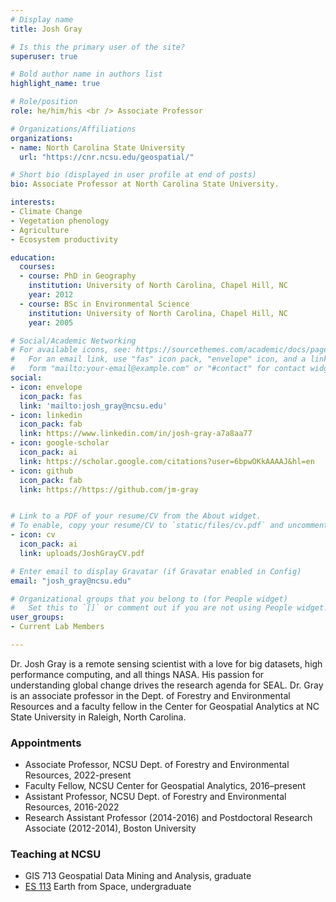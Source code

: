 ```yaml
---
# Display name
title: Josh Gray

# Is this the primary user of the site?
superuser: true

# Bold author name in authors list
highlight_name: true

# Role/position
role: he/him/his <br /> Associate Professor

# Organizations/Affiliations
organizations:
- name: North Carolina State University
  url: "https://cnr.ncsu.edu/geospatial/"

# Short bio (displayed in user profile at end of posts)
bio: Associate Professor at North Carolina State University.

interests:
- Climate Change
- Vegetation phenology
- Agriculture
- Ecosystem productivity

education:
  courses:
  - course: PhD in Geography
    institution: University of North Carolina, Chapel Hill, NC
    year: 2012
  - course: BSc in Environmental Science
    institution: University of North Carolina, Chapel Hill, NC
    year: 2005

# Social/Academic Networking
# For available icons, see: https://sourcethemes.com/academic/docs/page-builder/#icons
#   For an email link, use "fas" icon pack, "envelope" icon, and a link in the
#   form "mailto:your-email@example.com" or "#contact" for contact widget.
social:
- icon: envelope
  icon_pack: fas
  link: 'mailto:josh_gray@ncsu.edu'
- icon: linkedin
  icon_pack: fab
  link: https://www.linkedin.com/in/josh-gray-a7a8aa77
- icon: google-scholar
  icon_pack: ai
  link: https://scholar.google.com/citations?user=6bpwOKkAAAAJ&hl=en
- icon: github
  icon_pack: fab
  link: https://https://github.com/jm-gray


# Link to a PDF of your resume/CV from the About widget.
# To enable, copy your resume/CV to `static/files/cv.pdf` and uncomment the lines below.
- icon: cv
  icon_pack: ai
  link: uploads/JoshGrayCV.pdf

# Enter email to display Gravatar (if Gravatar enabled in Config)
email: "josh_gray@ncsu.edu"

# Organizational groups that you belong to (for People widget)
#   Set this to `[]` or comment out if you are not using People widget.
user_groups:
- Current Lab Members

---
```

Dr. Josh Gray is a remote sensing scientist with a love for big datasets, high performance computing, and all things NASA. His passion for understanding global change drives the research agenda for SEAL. Dr. Gray is an associate professor in the Dept. of Forestry and Environmental Resources and a faculty fellow in the Center for Geospatial Analytics at NC State University in Raleigh, North Carolina.

### Appointments
- Associate Professor, NCSU Dept. of Forestry and Environmental Resources, 2022-present
- Faculty Fellow, NCSU Center for Geospatial Analytics, 2016–present
- Assistant Professor, NCSU Dept. of Forestry and Environmental Resources, 2016-2022
- Research Assistant Professor (2014-2016) and Postdoctoral Research Associate (2012-2014), Boston University 

### Teaching at NCSU
- GIS 713 Geospatial Data Mining and Analysis, graduate
- [ES 113](https://www.coursicle.com/ncsu/courses/ES/400/) Earth from Space, undergraduate
